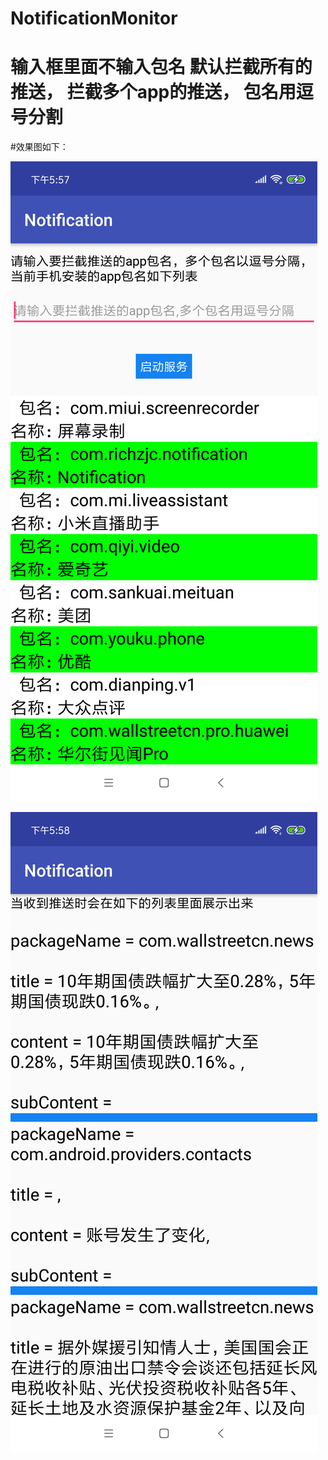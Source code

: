 # NotificationMonitor

# 输入框里面不输入包名 默认拦截所有的推送， 拦截多个app的推送， 包名用逗号分割

#效果图如下：

![avatar](device-2019-01-22-175659.png)

![avatar](device-2019-01-22-175802.png)